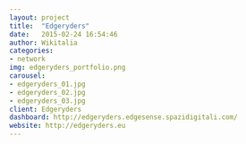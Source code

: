 ```yaml
---
layout: project
title:  "Edgeryders"
date:   2015-02-24 16:54:46
author: Wikitalia
categories:
- network
img: edgeryders_portfolio.png
carousel:
- edgeryders_01.jpg
- edgeryders_02.jpg
- edgeryders_03.jpg
client: Edgeryders
dashboard: http://edgeryders.edgesense.spazidigitali.com/
website: http://edgeryders.eu
---
```

